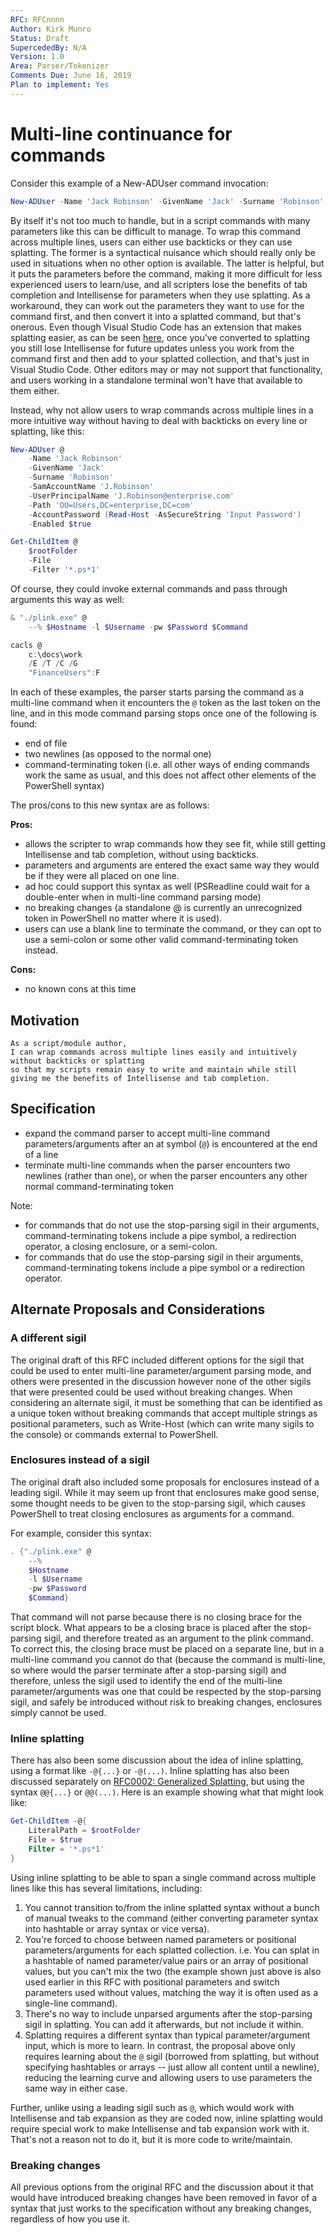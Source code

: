```yaml
---
RFC: RFCnnnn
Author: Kirk Munro
Status: Draft
SupercededBy: N/A
Version: 1.0
Area: Parser/Tokenizer
Comments Due: June 16, 2019
Plan to implement: Yes
---
```


# Multi-line continuance for commands

Consider this example of a New-ADUser command invocation:

```PowerShell
New-ADUser -Name 'Jack Robinson' -GivenName 'Jack' -Surname 'Robinson' -SamAccountName 'J.Robinson' -UserPrincipalName 'J.Robinson@enterprise.com' -Path 'OU=Users,DC=enterprise,DC=com' -AccountPassword (Read-Host -AsSecureString 'Input Password') -Enabled $true
```

By itself it's not too much to handle, but in a script commands with many parameters like this can be difficult to manage. To wrap this command across multiple lines, users can either use backticks or they can use splatting. The former is a syntactical nuisance which should really only be used in situations when no other option is available. The latter is helpful, but it puts the parameters before the command, making it more difficult for less experienced users to learn/use, and all scripters lose the benefits of tab completion and Intellisense for parameters when they use splatting. As a workaround, they can work out the parameters they want to use for the command first, and then convert it into a splatted command, but that's onerous. Even though Visual Studio Code has an extension that makes splatting easier, as can be seen [here](https://sqldbawithabeard.com/2018/03/11/easily-splatting-powershell-with-vs-code/), once you've converted to splatting you still lose Intellisense for future updates unless you work from the command first and then add to your splatted collection, and that's just in Visual Studio Code. Other editors may or may not support that functionality, and users working in a standalone terminal won't have that available to them either.

Instead, why not allow users to wrap commands across multiple lines in a more intuitive way without having to deal with backticks on every line or splatting, like this:

```PowerShell
New-ADUser @
    -Name 'Jack Robinson'
    -GivenName 'Jack'
    -Surname 'Robinson'
    -SamAccountName 'J.Robinson'
    -UserPrincipalName 'J.Robinson@enterprise.com'
    -Path 'OU=Users,DC=enterprise,DC=com'
    -AccountPassword (Read-Host -AsSecureString 'Input Password')
    -Enabled $true

Get-ChildItem @
    $rootFolder
    -File
    -Filter '*.ps*1'

```

Of course, they could invoke external commands and pass through arguments this way as well:

```PowerShell
& "./plink.exe" @
    --% $Hostname -l $Username -pw $Password $Command

cacls @
    c:\docs\work
    /E /T /C /G
    "FinanceUsers":F

```

In each of these examples, the parser starts parsing the command as a multi-line command when it encounters the `@` token as the last token on the line, and in this mode command parsing stops once one of the following is found:

* end of file
* two newlines (as opposed to the normal one)
* command-terminating token (i.e. all other ways of ending commands work the same as usual, and this does not affect other elements of the PowerShell syntax)

The pros/cons to this new syntax are as follows:

**Pros:**

* allows the scripter to wrap commands how they see fit, while still getting Intellisense and tab completion, without using backticks.
* parameters and arguments are entered the exact same way they would be if they were all placed on one line.
* ad hoc could support this syntax as well (PSReadline could wait for a double-enter when in multi-line command parsing mode)
* no breaking changes (a standalone @ is currently an unrecognized token in PowerShell no matter where it is used).
* users can use a blank line to terminate the command, or they can opt to use a semi-colon or some other valid command-terminating token instead.

**Cons:**

* no known cons at this time

## Motivation

    As a script/module author,
    I can wrap commands across multiple lines easily and intuitively without backticks or splatting
    so that my scripts remain easy to write and maintain while still giving me the benefits of Intellisense and tab completion.

## Specification

* expand the command parser to accept multi-line command parameters/arguments after an at symbol (`@`) is encountered at the end of a line
* terminate multi-line commands when the parser encounters two newlines (rather than one), or when the parser encounters any other normal command-terminating token

Note:
* for commands that do not use the stop-parsing sigil in their arguments, command-terminating tokens include a pipe symbol, a redirection operator, a closing enclosure, or a semi-colon.
* for commands that do use the stop-parsing sigil in their arguments, command-terminating tokens include a pipe symbol or a redirection operator.

## Alternate Proposals and Considerations

### A different sigil

The original draft of this RFC included different options for the sigil that could be used to enter multi-line parameter/argument parsing mode, and others were presented in the discussion however none of the other sigils that were presented could be used without breaking changes. When considering an alternate sigil, it must be something that can be identified as a unique token without breaking commands that accept multiple strings as positional parameters, such as Write-Host (which can write many sigils to the console) or commands external to PowerShell.

### Enclosures instead of a sigil

The original draft also included some proposals for enclosures instead of a leading sigil. While it may seem up front that enclosures make good sense, some thought needs to be given to the stop-parsing sigil, which causes PowerShell to treat closing enclosures as arguments for a command.

For example, consider this syntax:

```PowerShell
. {"./plink.exe" @
    --% 
    $Hostname
    -l $Username
    -pw $Password
    $Command}
```

That command will not parse because there is no closing brace for the script block. What appears to be a closing brace is placed after the stop-parsing sigil, and therefore treated as an argument to the plink command. To correct this, the closing brace must be placed on a separate line, but in a multi-line command you cannot do that (because the command is multi-line, so where would the parser terminate after a stop-parsing sigil) and therefore, unless the sigil used to identify the end of the multi-line parameter/arguments was one that could be respected by the stop-parsing sigil, and safely be introduced without risk to breaking changes, enclosures simply cannot be used.

### Inline splatting

There has also been some discussion about the idea of inline splatting, using a format like `-@{...}` or `-@(...)`. Inline splatting has also been discussed separately on [RFC0002: Generalized Splatting](https://github.com/PowerShell/PowerShell-RFC/blob/master/2-Draft-Accepted/RFC0002-Generalized-Splatting.md), but using the syntax `@@{...}` or `@@(...)`. Here is an example showing what that might look like:

```PowerShell
Get-ChildItem -@{
    LiteralPath = $rootFolder
    File = $true
    Filter = '*.ps*1'
}
```

Using inline splatting to be able to span a single command across multiple lines like this has several limitations, including:

1. You cannot transition to/from the inline splatted syntax without a bunch of manual tweaks to the command (either converting parameter syntax into hashtable or array syntax or vice versa).
2. You're forced to choose between named parameters or positional parameters/arguments for each splatted collection. i.e. You can splat in a hashtable of named parameter/value pairs or an array of positional values, but you can't mix the two (the example shown just above is also used earlier in this RFC with positional parameters and switch parameters used without values, matching the way it is often used as a single-line command).
3. There's no way to include unparsed arguments after the stop-parsing sigil in splatting. You can add it afterwards, but not include it within.
4. Splatting requires a different syntax than typical parameter/argument input, which is more to learn. In contrast, the proposal above only requires learning about the `@` sigil (borrowed from splatting, but without specifying hashtables or arrays -- just allow all content until a newline), reducing the learning curve and allowing users to use parameters the same way in either case.

Further, unlike using a leading sigil such as `@`, which would work with Intellisense and tab expansion as they are coded now, inline splatting would require special work to make Intellisense and tab expansion work with it. That's not a reason not to do it, but it is more code to write/maintain.

### Breaking changes

All previous options from the original RFC and the discussion about it that would have introduced breaking changes have been removed in favor of a syntax that just works to the specification without any breaking changes, regardless of how you use it.
